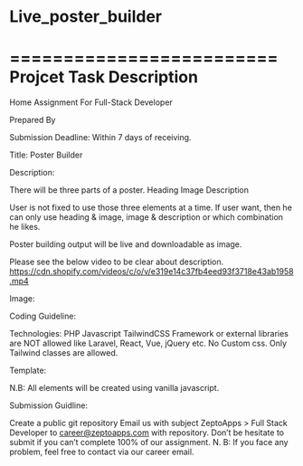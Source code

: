 # Live_poster_builder
=========================
Projcet Task Description
===============================
Home Assignment 
For
Full-Stack Developer












Prepared By


Submission Deadline: Within 7 days of receiving.


Title: Poster Builder

Description:

There will be three parts of a poster.
Heading
Image
Description

User is not fixed to use those three elements at a time. If user want, then he can only use heading & image, image & description or which combination he likes. 

Poster building output will be live and downloadable as image. 

Please see the below video to be clear about description.
https://cdn.shopify.com/videos/c/o/v/e319e14c37fb4eed93f3718e43ab1958.mp4

Image: 






Coding Guideline:

Technologies:
PHP
Javascript
TailwindCSS
Framework or external libraries are NOT allowed like Laravel, React, Vue, jQuery etc.
No Custom css. Only Tailwind classes are allowed.

Template:

<!DOCTYPE html>
<html class="h-full bg-gray-100 m-0">
 <head>
   <meta charset="UTF-8" />
   <meta name="viewport" content="width=device-width, initial-scale=1.0" />
   <script src="https://cdn.tailwindcss.com"></script>
 </head>
 <body class="h-full m-0 font-sans">
   <div id="app"></div>
 </body>
 <script type="text/javascript" src="js/index.js"></script>
</html>

N.B: All elements will be created using vanilla javascript. 


Submission Guidline:

Create a public git repository
Email us with 
subject ZeptoApps > Full Stack Developer
to career@zeptoapps.com with repository. 
Don’t be hesitate to submit if you can’t complete 100% of our assignment. 
N. B: If you face any problem, feel free to contact via our career email.
